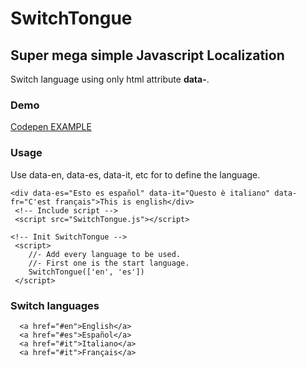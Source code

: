 # SwitchTongue
## Super mega simple Javascript Localization

Switch language using only html attribute **data-<language>**.
 
### Demo
[Codepen EXAMPLE](https://codepen.io/ealbinu/pen/KKyOYjq?editors=1100)

### Usage
Use data-en, data-es, data-it, etc for to define the language.
  
```
<div data-es="Esto es español" data-it="Questo è italiano" data-fr="C'est français">This is english</div>
 <!-- Include script -->
 <script src="SwitchTongue.js"></script>

<!-- Init SwitchTongue -->
 <script>
    //- Add every language to be used.
    //- First one is the start language.
    SwitchTongue(['en', 'es'])
 </script>
```

### Switch languages
  
```
  <a href="#en">English</a>
  <a href="#es">Español</a>
  <a href="#it">Italiano</a>
  <a href="#it">Français</a>
  
